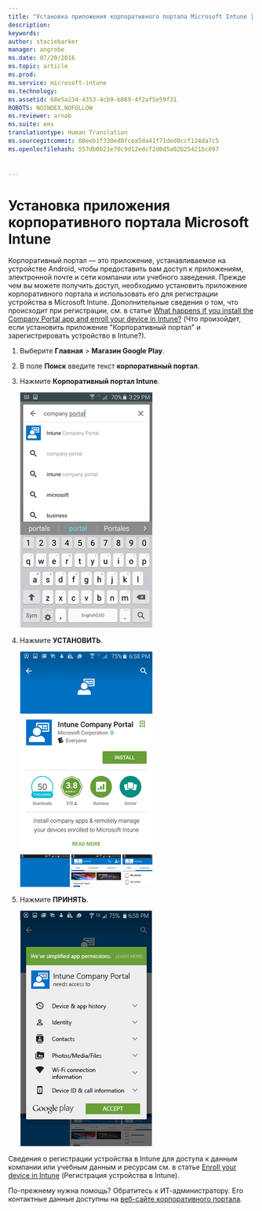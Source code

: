 ```yaml
---
title: "Установка приложения корпоративного портала Microsoft Intune | Microsoft Intune"
description: 
keywords: 
author: staciebarker
manager: angrobe
ms.date: 07/20/2016
ms.topic: article
ms.prod: 
ms.service: microsoft-intune
ms.technology: 
ms.assetid: 68e5a234-4353-4cb9-b869-4f2af5e59f31
ROBOTS: NOINDEX,NOFOLLOW
ms.reviewer: arnab
ms.suite: ems
translationtype: Human Translation
ms.sourcegitcommit: 08eeb1f330ed8fcea5da41f71ded0ccf124da7c5
ms.openlocfilehash: 557db0b21e70c9d12edcf2d0d5a02b25421bc897


---
```



# Установка приложения корпоративного портала Microsoft Intune

Корпоративный портал — это приложение, устанавливаемое на устройстве Android, чтобы предоставить вам доступ к приложениям, электронной почте и сети компании или учебного заведения.  Прежде чем вы можете получить доступ, необходимо установить приложение корпоративного портала и использовать его для регистрации устройства в Microsoft Intune. Дополнительные сведения о том, что происходит при регистрации, см. в статье [What happens if you install the Company Portal app and enroll your device in Intune?](what-happens-if-you-install-the-company-portal-app-and-enroll-your-device-in-intune-android.md) (Что произойдет, если установить приложение "Корпоративный портал" и зарегистрировать устройство в Intune?).

1.  Выберите **Главная** &gt; **Магазин Google Play**.

2.  В поле **Поиск** введите текст **корпоративный портал**.

3.  Нажмите **Корпоративный портал Intune**.

    ![android-search-company-portal](./media/and-cpinstall-1-search-cp.png)

4.  Нажмите **УСТАНОВИТЬ**.

    ![android-install-company-portal](./media/and-cpinstall-2-install.png)

5.  Нажмите **ПРИНЯТЬ**.

    ![android-accept-company-portal-terms](./media/and-cpinstall-3-cp-accept.png)

Сведения о регистрации устройства в Intune для доступа к данным компании или учебным данным и ресурсам см. в статье [Enroll your device in Intune](enroll-your-device-in-Intune-android.md) (Регистрация устройства в Intune).

По-прежнему нужна помощь? Обратитесь к ИТ-администратору. Его контактные данные доступны на [веб-сайте корпоративного портала](http://portal.manage.microsoft.com).




<!--HONumber=Aug16_HO5-->


